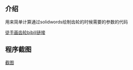 ## 介绍

用来简单计算通过solidwords绘制齿轮的时候需要的参数的代码

[徒手画齿轮bibili链接](https://www.bilibili.com/video/BV13Y411o7As/?spm_id_from=333.337.search-card.all.click&vd_source=08f688b9d28c5e990d3122e0ae36becd)

## 程序截图

[截图](.\images\screen.png)